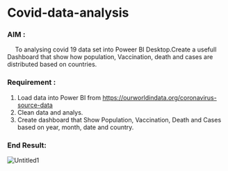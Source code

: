 # Covid-data-analysis


### AIM : 
&emsp; To analysing covid 19 data set into Poweer BI Desktop.Create a usefull Dashboard that show how population, Vaccination, death and cases are distributed based on countries.

### Requirement : 
1. Load data into Power BI from https://ourworldindata.org/coronavirus-source-data
2. Clean data and analys.
3. Create dashboard that Show Population, Vaccination, Death and Cases based on year, month, date and country.

### End Result: 
![Untitled1](https://user-images.githubusercontent.com/56933305/139484253-bb4ca3ba-1535-4278-85fa-52c5fe82f76a.png)
